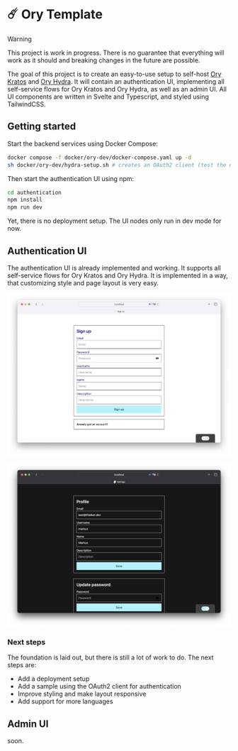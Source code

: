 # ☄️ Ory Template

> [!Warning]  
> This project is work in progress. There is no guarantee that everything will work as it should and breaking changes in the future are possible.

The goal of this project is to create an easy-to-use setup to self-host [Ory Kratos](https://www.ory.sh/kratos) and [Ory Hydra](https://www.ory.sh/hydra).
It will contain an authentication UI, implementing all self-service flows for Ory Kratos and Ory Hydra, as well as an admin UI.
All UI components are written in Svelte and Typescript, and styled using TailwindCSS.

## Getting started

Start the backend services using Docker Compose:

```bash
docker compose -f docker/ory-dev/docker-compose.yaml up -d
sh docker/ory-dev/hydra-setup.sh # creates an OAuth2 client (test the consent flow on http://localhost:5555)
```

Then start the authentication UI using npm:

```bash
cd authentication
npm install
npm run dev
```

Yet, there is no deployment setup. The UI nodes only run in dev mode for now.

## Authentication UI

The authentication UI is already implemented and working. It supports all self-service flows for Ory Kratos and Ory Hydra. It is implemented in a way, that customizing style and page layout is very easy. 

![A browser window showing the sign up page of the authentication UI](./documentation/.img/signup_light.png)

![A browser window showing the settings page of the authentication UI in dark mode](./documentation/.img/settings_dark.png)

### Next steps

The foundation is laid out, but there is still a lot of work to do. The next steps are:
- Add a deployment setup
- Add a sample using the OAuth2 client for authentication
- Improve styling and make layout responsive
- Add support for more languages

## Admin UI

soon.
